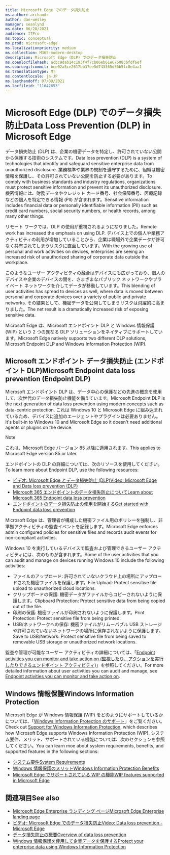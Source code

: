 ```yaml
---
title: Microsoft Edge でのデータ損失防止
ms.author: archandr
author: dan-wesley
manager: seanlynd
ms.date: 06/28/2021
audience: ITPro
ms.topic: conceptual
ms.prod: microsoft-edge
ms.localizationpriority: medium
ms.collection: M365-modern-desktop
description: Microsoft Edge (DLP) でのデータ損失防止
ms.openlocfilehash: acbc9dab14c193f4f7cb06eb61e676083bfdf6ef
ms.sourcegitcommit: bce02a5ce2617bb37ee5d743365d50b5fc8e4aa1
ms.translationtype: MT
ms.contentlocale: ja-JP
ms.lasthandoff: 07/09/2021
ms.locfileid: "11642653"
---
```

# <a name="data-loss-prevention-dlp-in-microsoft-edge"></a><span data-ttu-id="c3ca7-103">Microsoft Edge (DLP) でのデータ損失防止</span><span class="sxs-lookup"><span data-stu-id="c3ca7-103">Data Loss Prevention (DLP) in Microsoft Edge</span></span>

<span data-ttu-id="c3ca7-104">データ損失防止 (DLP) は、企業の機密データを特定し、許可されていない公開から保護する技術のシステムです。</span><span class="sxs-lookup"><span data-stu-id="c3ca7-104">Data loss prevention (DLP) is a system of technologies that identify and safeguard sensitive enterprise data from unauthorized disclosure.</span></span> <span data-ttu-id="c3ca7-105">業務標準や業界の規制を遵守するために、組織は機密情報を保護し、その許可されていない公開を防止する必要があります。</span><span class="sxs-lookup"><span data-stu-id="c3ca7-105">To comply with business standards and industry regulations, organizations must protect sensitive information and prevent its unauthorized disclosure.</span></span> <span data-ttu-id="c3ca7-106">機密情報には、財務データやクレジット カード番号、社会保障番号、医療記録などの個人を特定できる情報 (PII) が含まれます。</span><span class="sxs-lookup"><span data-stu-id="c3ca7-106">Sensitive information includes financial data or personally identifiable information (PII) such as credit card numbers, social security numbers, or health records, among many other things.</span></span>

<span data-ttu-id="c3ca7-107">リモート ワークでは、DLP の使用が重視されるようになりました。</span><span class="sxs-lookup"><span data-stu-id="c3ca7-107">Remote work has increased the emphasis on using DLP.</span></span> <span data-ttu-id="c3ca7-108">デバイス上での個人や業務アクティビティの利用が増加していることから、企業は職場外で企業データが許可なく共有されてしまうリスクに直面しています。</span><span class="sxs-lookup"><span data-stu-id="c3ca7-108">With the growing use of personal and work activities on devices, enterprises are seeing an increased risk of unauthorized sharing of corporate data outside the workplace.</span></span>

<span data-ttu-id="c3ca7-109">このようなユーザー アクティビティの融合はデバイスにも広がっており、個人のデバイスや企業のデバイスの間を、さまざまなパブリック ネットワークやプライベート ネットワークを介してデータが移動しています。</span><span class="sxs-lookup"><span data-stu-id="c3ca7-109">This blending of user activities has spread to devices as well, where data is moved between personal and corporate devices over a variety of public and private networks.</span></span> <span data-ttu-id="c3ca7-110">その結果として、機密データを公開してしまうリスクは飛躍的に高まりました。</span><span class="sxs-lookup"><span data-stu-id="c3ca7-110">The net result is a dramatically increased risk of exposing sensitive data.</span></span>

<span data-ttu-id="c3ca7-111">Microsoft Edge は、Microsoft エンドポイント DLP と Windows 情報保護 (WIP) という 2 つの異なる DLP ソリューションをネイティブにサポートしています。</span><span class="sxs-lookup"><span data-stu-id="c3ca7-111">Microsoft Edge natively supports two different DLP solutions, Microsoft Endpoint DLP and Windows Information Protection (WIP).</span></span>

## <a name="microsoft-endpoint-data-loss-prevention-endpoint-dlp"></a><span data-ttu-id="c3ca7-112">Microsoft エンドポイント データ損失防止 (エンドポイント DLP)</span><span class="sxs-lookup"><span data-stu-id="c3ca7-112">Microsoft Endpoint data loss prevention (Endpoint DLP)</span></span>

<span data-ttu-id="c3ca7-113">Microsoft エンドポイント DLP は、データ中心の保護などの先進の概念を使用して、次世代のデータ損失防止機能を備えています。</span><span class="sxs-lookup"><span data-stu-id="c3ca7-113">Microsoft Endpoint DLP is the next generation of data loss prevention using modern concepts such as data-centric protection.</span></span> <span data-ttu-id="c3ca7-114">これは Windows 10 と Microsoft Edge に組み込まれているため、デバイスに追加のエージェントやプラグインは必要ありません。</span><span class="sxs-lookup"><span data-stu-id="c3ca7-114">It's built-in to Windows 10 and Microsoft Edge so it doesn't need additional agents or plugins on the device.</span></span>

> [!NOTE]
> <span data-ttu-id="c3ca7-115">これは、Microsoft Edge バージョン 85 以降に適用されます。</span><span class="sxs-lookup"><span data-stu-id="c3ca7-115">This applies to Microsoft Edge version 85 or later.</span></span>

<span data-ttu-id="c3ca7-116">エンドポイントの DLP の詳細については、次のリソースを使用してください。</span><span class="sxs-lookup"><span data-stu-id="c3ca7-116">To learn more about Endpoint DLP, use the following resources:</span></span>

- [<span data-ttu-id="c3ca7-117">ビデオ: Microsoft Edge とデータ損失防止 (DLP)</span><span class="sxs-lookup"><span data-stu-id="c3ca7-117">Video: Microsoft Edge and Data loss prevention (DLP)</span></span>](microsoft-edge-video-security-dlp.md)
- [<span data-ttu-id="c3ca7-118">Microsoft 365 エンドポイントのデータ損失防止について</span><span class="sxs-lookup"><span data-stu-id="c3ca7-118">Learn about Microsoft 365 Endpoint data loss prevention</span></span>](/microsoft-365/compliance/endpoint-dlp-learn-about?preserve-view=true&view=o365-worldwide)
- [<span data-ttu-id="c3ca7-119">エンドポイントのデータ損失防止の使用を開始する</span><span class="sxs-lookup"><span data-stu-id="c3ca7-119">Get started with Endpoint data loss prevention</span></span>](/microsoft-365/compliance/endpoint-dlp-getting-started?preserve-view=true&view=o365-worldwide)

<span data-ttu-id="c3ca7-120">Microsoft Edge は、管理者が構成した機密ファイル用のポリシーを強制し、非準拠アクティビティの監査イベントを記録します。</span><span class="sxs-lookup"><span data-stu-id="c3ca7-120">Microsoft Edge enforces admin configured policies for sensitive files and records audit events for non-compliant activities.</span></span>

<span data-ttu-id="c3ca7-121">Windows 10 を実行しているデバイスで監査および管理できるユーザー アクティビティには、次のものが含まれます。</span><span class="sxs-lookup"><span data-stu-id="c3ca7-121">Some of the user activities that you can audit and manage on devices running Windows 10 include the following activities:</span></span>

- <span data-ttu-id="c3ca7-122">ファイルのアップロード: 許可されていないクラウド上の場所にアップロードされた機密ファイルを保護します。</span><span class="sxs-lookup"><span data-stu-id="c3ca7-122">File Upload: Protect sensitive file upload to unauthorized cloud locations.</span></span> <!-- The next 3 screenshots show a sequence where a user tries to drop a sensitive data file on to their local storage.-->
- <span data-ttu-id="c3ca7-123">クリップボードの保護: 機密データがファイルからコピーされないように保護します。</span><span class="sxs-lookup"><span data-stu-id="c3ca7-123">Clipboard Protection: Protect sensitive data from being copied out of the file.</span></span>
- <span data-ttu-id="c3ca7-124">印刷の保護: 機密ファイルが印刷されないように保護します。</span><span class="sxs-lookup"><span data-stu-id="c3ca7-124">Print Protection: Protect sensitive file from being printed.</span></span>
- <span data-ttu-id="c3ca7-125">USB/ネットワークへの保存: 機密ファイルがリムーバブル USB ストレージや許可されていないネットワークの場所に保存されないように保護します。</span><span class="sxs-lookup"><span data-stu-id="c3ca7-125">Save to USB/Network: Protect sensitive file from being saved to removable USB storage or unauthorized network locations.</span></span>

<span data-ttu-id="c3ca7-126">監査や管理が可能なユーザー アクティビティの詳細については、「[Endpoint activities you can monitor and take action on (監視したり、アクションを実行したりできるエンドポイント アクティビティ)](/microsoft-365/compliance/endpoint-dlp-learn-about?preserve-view=true&view=o365-worldwide#endpoint-activities-you-can-monitor-and-take-action-on)」を参照してください。</span><span class="sxs-lookup"><span data-stu-id="c3ca7-126">For more detailed information about user activities you can audit and manage, see [Endpoint activities you can monitor and take action on](/microsoft-365/compliance/endpoint-dlp-learn-about?preserve-view=true&view=o365-worldwide#endpoint-activities-you-can-monitor-and-take-action-on).</span></span>

## <a name="windows-information-protection"></a><span data-ttu-id="c3ca7-127">Windows 情報保護</span><span class="sxs-lookup"><span data-stu-id="c3ca7-127">Windows Information Protection</span></span>

<span data-ttu-id="c3ca7-128">Microsoft Edge が Windows 情報保護 (WIP) をどのようにサポートしているかについては、「[Windows Information Protection のサポート](./microsoft-edge-security-windows-information-protection.md)」をご覧ください。</span><span class="sxs-lookup"><span data-stu-id="c3ca7-128">Check out [Support for Windows Information Protection](./microsoft-edge-security-windows-information-protection.md), which describes how Microsoft Edge supports Windows Information Protection (WIP).</span></span> <span data-ttu-id="c3ca7-129">システム要件、メリット、サポートされている機能については、次のセクションを参照してください。</span><span class="sxs-lookup"><span data-stu-id="c3ca7-129">You can learn moe about system requirements, benefits, and supported features in the following sections:</span></span>

- [<span data-ttu-id="c3ca7-130">システム要件</span><span class="sxs-lookup"><span data-stu-id="c3ca7-130">System Requirements</span></span>](./microsoft-edge-security-windows-information-protection.md#system-requirements)
- [<span data-ttu-id="c3ca7-131">Windows 情報保護のメリット</span><span class="sxs-lookup"><span data-stu-id="c3ca7-131">Windows Information Protection Benefits</span></span>](./microsoft-edge-security-windows-information-protection.md#windows-information-protection-benefits)
- [<span data-ttu-id="c3ca7-132">Microsoft Edge でサポートされている WIP の機能</span><span class="sxs-lookup"><span data-stu-id="c3ca7-132">WIP features supported in Microsoft Edge</span></span>](./microsoft-edge-security-windows-information-protection.md#wip-features-supported-in-microsoft-edge)

## <a name="see-also"></a><span data-ttu-id="c3ca7-133">関連項目</span><span class="sxs-lookup"><span data-stu-id="c3ca7-133">See also</span></span>

- [<span data-ttu-id="c3ca7-134">Microsoft Edge Enterprise ランディング ページ</span><span class="sxs-lookup"><span data-stu-id="c3ca7-134">Microsoft Edge Enterprise landing page</span></span>](https://aka.ms/EdgeEnterprise)
- [<span data-ttu-id="c3ca7-135">ビデオ: Microsoft Edge でのデータ損失防止</span><span class="sxs-lookup"><span data-stu-id="c3ca7-135">Video: Data loss prevention - Microsoft Edge</span></span>](https://www.youtube.com/watch?v=dLD04U9eTqg)
- [<span data-ttu-id="c3ca7-136">データ損失防止の概要</span><span class="sxs-lookup"><span data-stu-id="c3ca7-136">Overview of data loss prevention</span></span>](/microsoft-365/compliance/data-loss-prevention-policies?preserve-view=true&view=o365-worldwide)
- [<span data-ttu-id="c3ca7-137">Windows 情報保護を使用して企業データを保護する</span><span class="sxs-lookup"><span data-stu-id="c3ca7-137">Protect your enterprise data using Windows Information Protection</span></span>](/windows/security/information-protection/windows-information-protection/protect-enterprise-data-using-wip)